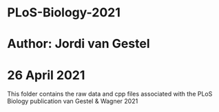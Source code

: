# PLoS-Biology-2021
# Author: Jordi van Gestel
# 26 April 2021

This folder contains the raw data and cpp files associated with the PLoS Biology publication van Gestel & Wagner 2021

